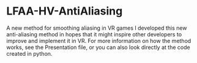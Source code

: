 # LFAA-HV-AntiAliasing
A new method for smoothing aliasing in VR games
I developed this new anti-aliasing method in hopes that it might inspire other developers to improve and implement it in VR.
For more information on how the method works, see the Presentation file, or you can also look directly at the code created in python.

